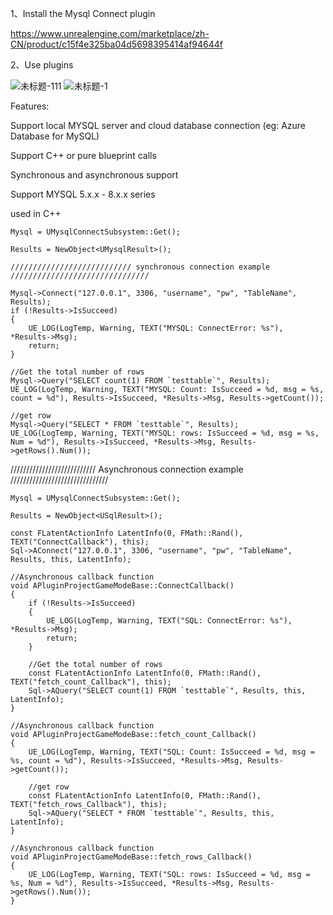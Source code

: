 1、Install the Mysql Connect plugin

https://www.unrealengine.com/marketplace/zh-CN/product/c15f4e325ba04d5698395414af94644f

2、Use plugins


![未标题-111](https://user-images.githubusercontent.com/41780542/168425467-505c733f-cd98-454e-a0f5-64ae4e8b13ea.png)
![未标题-1](https://user-images.githubusercontent.com/41780542/168425469-c2960909-2fe9-4e8b-9d7b-a64e445e63fb.png)


Features:

Support local MYSQL server and cloud database connection (eg: Azure Database for MySQL)


Support C++ or pure blueprint calls


Synchronous and asynchronous support


Support MYSQL 5.x.x - 8.x.x series


used in C++


	Mysql = UMysqlConnectSubsystem::Get();
 
	Results = NewObject<UMysqlResult>();

	/////////////////////////// synchronous connection example ///////////////////////////////

	Mysql->Connect("127.0.0.1", 3306, "username", "pw", "TableName", Results);
	if (!Results->IsSucceed)
	{
		UE_LOG(LogTemp, Warning, TEXT("MYSQL: ConnectError: %s"), *Results->Msg);
		return;
	}

	//Get the total number of rows
	Mysql->Query("SELECT count(1) FROM `testtable`", Results);
	UE_LOG(LogTemp, Warning, TEXT("MYSQL: Count: IsSucceed = %d, msg = %s, count = %d"), Results->IsSucceed, *Results->Msg, Results->getCount());

	//get row
	Mysql->Query("SELECT * FROM `testtable`", Results);
	UE_LOG(LogTemp, Warning, TEXT("MYSQL: rows: IsSucceed = %d, msg = %s, Num = %d"), Results->IsSucceed, *Results->Msg, Results->getRows().Num());


/////////////////////////// Asynchronous connection example ///////////////////////////////

	Mysql = UMysqlConnectSubsystem::Get();
 
	Results = NewObject<USqlResult>();
	
	const FLatentActionInfo LatentInfo(0, FMath::Rand(), TEXT("ConnectCallback"), this);
	Sql->AConnect("127.0.0.1", 3306, "username", "pw", "TableName", Results, this, LatentInfo);
 
	//Asynchronous callback function
    void APluginProjectGameModeBase::ConnectCallback()
    {
        if (!Results->IsSucceed)
        {
            UE_LOG(LogTemp, Warning, TEXT("SQL: ConnectError: %s"), *Results->Msg);
            return;
        }
    
        //Get the total number of rows
        const FLatentActionInfo LatentInfo(0, FMath::Rand(), TEXT("fetch_count_Callback"), this);
        Sql->AQuery("SELECT count(1) FROM `testtable`", Results, this, LatentInfo);
    }
    
    //Asynchronous callback function
    void APluginProjectGameModeBase::fetch_count_Callback()
    {
        UE_LOG(LogTemp, Warning, TEXT("SQL: Count: IsSucceed = %d, msg = %s, count = %d"), Results->IsSucceed, *Results->Msg, Results->getCount());
    
        //get row
        const FLatentActionInfo LatentInfo(0, FMath::Rand(), TEXT("fetch_rows_Callback"), this);
        Sql->AQuery("SELECT * FROM `testtable`", Results, this, LatentInfo);
    }
    
    //Asynchronous callback function
    void APluginProjectGameModeBase::fetch_rows_Callback()
    {
        UE_LOG(LogTemp, Warning, TEXT("SQL: rows: IsSucceed = %d, msg = %s, Num = %d"), Results->IsSucceed, *Results->Msg, Results->getRows().Num());
    }
